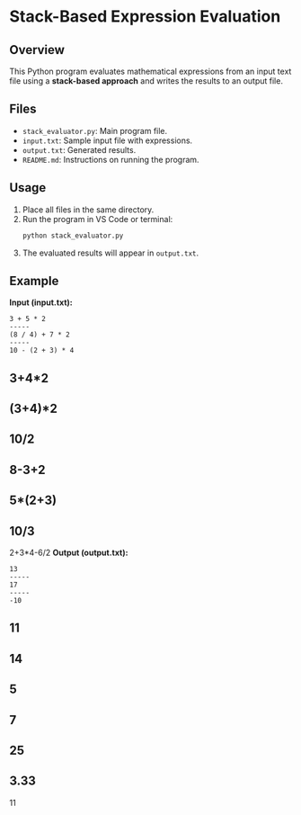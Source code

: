 # Stack-Based Expression Evaluation

## Overview
This Python program evaluates mathematical expressions from an input text file using a **stack-based approach** and writes the results to an output file.

## Files
- `stack_evaluator.py`: Main program file.
- `input.txt`: Sample input file with expressions.
- `output.txt`: Generated results.
- `README.md`: Instructions on running the program.

## Usage
1. Place all files in the same directory.
2. Run the program in VS Code or terminal:
   ```bash
   python stack_evaluator.py
   ```
3. The evaluated results will appear in `output.txt`.

## Example
**Input (input.txt):**
```
3 + 5 * 2
-----
(8 / 4) + 7 * 2
-----
10 - (2 + 3) * 4
```
3+4*2
---
(3+4)*2
---
10/2
---
8-3+2
---
5*(2+3)
---
10/3
---
2+3*4-6/2
**Output (output.txt):**
```
13
-----
17
-----
-10
```
11
---
14
---
5
---
7
---
25
---
3.33
---
11
